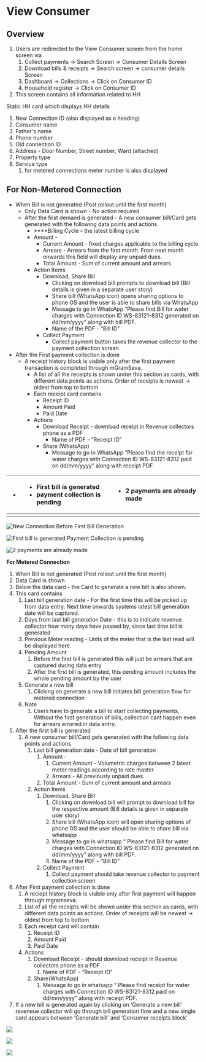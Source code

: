 # View Consumer

## Overview

1. Users are redirected to the View Consumer screen from the home screen via
   1. Collect payments → Search Screen → Consumer Details Screen
   2. Download bills & receipts → Search screen → consumer details Screen
   3. Dashboard → Collections → Click on Consumer ID
   4. Household register → Click on Consumer ID
2. This screen contains all information related to HH

Static HH card which displays HH details

1. New Connection ID \(also displayed as a heading\)
2. Consumer name
3. Father's name
4. Phone number
5. Old connection ID
6. Address - Door Number, Street number, Ward \(attached\)
7. Property type
8. Service type
   1. for metered connections meter number is also displayed

## **For Non-Metered Connection**

* When Bill is not generated \(Post rollout until the first month\)
  * Only Data Card is shown - No action required   
  * After the first demand is generated - A new consumer bill/Card gets generated with the following data points and actions
    *  ****Billing Cycle – the latest billing cycle
      * Amount - 
        * Current Amount - fixed charges applicable to the billing cycle
        * Arrears - Arrears from the first month. From next month onwards this field will display any unpaid dues.
        * Total Amount - Sum of current amount and arrears
      * Action Items
        * Download, Share Bill
          * Clicking on download bill prompts to download bill \(Bill details is given in a separate user story\)
          * Share bill \(WhatsApp icon\) opens sharing options to phone OS and the user is able to share bills via WhatsApp
          * Message to go in WhatsApp “Please find Bill for water charges with Connection ID WS-83121-8312 generated on dd/mm/yyyy” along with bill PDF.
          * Name of the PDF - “Bill ID”
        * Collect Payment
          * Collect payment button takes the revenue collector to the payment collection screen
* After the First payment collection is done
  * A receipt history block is visible only after the first payment transaction is completed through mGramSeva.
    * A list of all the receipts is shown under this section as cards, with different data points as actions. Order of receipts is newest → oldest from top to bottom
    * Each receipt card contains
      * Receipt ID
      * Amount Paid
      * Paid Date
    * Actions
      * Download Receipt - download receipt in Revenue collectors phone as a PDF
        * Name of PDF - “Receipt ID”
      * Share \(WhatsApp\)
        * Message to go in WhatsApp “Please find the receipt for water charges with Connection ID WS-83121-8312 paid on dd/mm/yyyy” along with receipt PDF



<table>
  <thead>
    <tr>
      <th style="text-align:left">
        <ul>
          <li></li>
        </ul>
      </th>
      <th style="text-align:left">
        <ul>
          <li>First bill is generated</li>
          <li>payment collection is pending</li>
        </ul>
      </th>
      <th style="text-align:left">
        <ul>
          <li>2 payments are already made</li>
        </ul>
      </th>
    </tr>
  </thead>
  <tbody>
    <tr>
      <td style="text-align:left"></td>
      <td style="text-align:left"></td>
      <td style="text-align:left"></td>
    </tr>
  </tbody>
</table>

![New Connection Before First Bill Generation](../../../.gitbook/assets/image%20%2849%29.png)

![First bill is generated   Payment Collection is pending](../../../.gitbook/assets/image%20%2843%29.png)

![2 payments are already made](../../../.gitbook/assets/image%20%2840%29.png)

**For Metered Connection**

1.  When Bill is not generated \(Post rollout until the first month\)
   1. Data Card is shown
   2. Below the data card - the Card to generate a new bill is also shown.
   3. This card contains
      1. Last bill generation date - For the first time this will be picked up from data entry. Next time onwards systems latest bill generation date will be captured.
      2. Days from last bill generation Date - this is to indicate revenue collector how many days have passed by, since last time bill is generated
      3. Previous Meter reading - Units of the meter that is the last read will be displayed here.
      4. Pending Amount
         1. Before the first bill is generated this will just be arrears that are captured during data entry
         2. After the first bill is generated, this pending amount includes the whole pending amount by the user
      5. Generate a new bill
         1. Clicking on generate a new bill initiates bill generation flow for metered connection
      6. Note
         1. Users have to generate a bill to start collecting payments, Without the first generation of bills, collection cant happen even for arrears entered in data entry.
   4. After the first bill is generated
      1. A new consumer bill/Card gets generated with the following data points and actions
         1. Last bill generation date - Date of bill generation
            1. Amount -
               1. Current Amount - Volumetric charges between 2 latest meter readings according to rate master
               2. Arrears - All previously unpaid dues.
            2. Total Amount - Sum of current amount and arrears
         2. Action Items
            1. Download, Share Bill
               1. Clicking on download bill will prompt to download bill for the respective amount \(Bill details is given in separate user story\)
               2. Share bill \(WhatsApp icon\) will open sharing options of phone OS and the user should be able to share bill via whatsapp
               3. Message to go in whatsapp “ Please find Bill for water charges with Connection ID WS-83121-8312 generated on dd/mm/yyyy” along with bill PDF.
               4. Name of the PDF - “Bill ID”
            2. Collect Payment
               1. Collect payment should take revenue collector to payment collection screen
   5. After First payment collection is done
      1. A reciept history block is visible only after first payment will happen through mgramseva.
      2. List of all the receipts will be shown under this section as cards, with different data points as actions. Order of receipts will be newest → oldest from top to bottom
      3. Each receipt card will contain
         1. Receipt ID
         2. Amount Paid
         3. Paid Date
      4. Actions
         1. Download Receipt - should download receipt in Revenue collectors phone as a PDF
            1. Name of PDF - “Receipt ID”
         2. Share\(WhatsApp\)
            1. Message to go in whatsapp “ Please find receipt for water charges with Connection ID WS-83121-8312 paid on dd/mm/yyyy” along with receipt PDF.
   6. If a new bill is generated again by clicking on ‘Generate a new bill’ reveneue collector will go through bill generation flow and a new single card appears between ‘Generate bill’ and ‘Consumer receipts block’

![](../../../.gitbook/assets/image%20%285%29.png)

![](../../../.gitbook/assets/image%20%2836%29.png)

![](../../../.gitbook/assets/image%20%2823%29.png)

